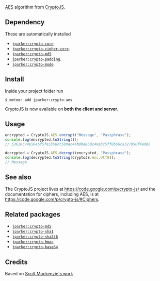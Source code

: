 [AES](http://en.wikipedia.org/wiki/Advanced_Encryption_Standard) algorithm from [CryptoJS](https://code.google.com/p/crypto-js/#AES).

Dependency
----------
These are automatically installed
- [`jparker:crypto-core`](https://github.com/p-j/meteor-crypto-core).
- [`jparker:crypto-cipher-core`](https://github.com/p-j/meteor-crypto-cipher-core).
- [`jparker:crypto-md5`](https://github.com/p-j/meteor-crypto-md5).
- [`jparker:crypto-padding`](https://github.com/p-j/meteor-crypto-padding).
- [`jparker:crypto-mode`](https://github.com/p-j/meteor-crypto-mode).

Install
-------

Inside your project folder run
```
$ meteor add jparker:crypto-aes
```
CryptoJS is now available on **both the client and server**.

Usage
-------

```javascript
encrypted = CryptoJS.AES.encrypt("Message", "Passphrase");
console.log(encrypted.toString());
// 53616c7465645f5fe5b50dc580ac44b9be85d240abc5ff8b66ca327950f4ade5

decrypted = CryptoJS.AES.decrypt(encrypted, "Passphrase");
console.log(decrypted.toString(CryptoJS.enc.Utf8));
// Message
```

See also
--------
The CryptoJS project lives at <https://code.google.com/p/crypto-js/> and the documentation for ciphers, including AES, is at <https://code.google.com/p/crypto-js/#Ciphers>.


Related packages
----------------

- [`jparker:crypto-md5`](https://github.com/p-j/meteor-crypto-md5)
- [`jparker:crypto-sha1`](https://github.com/p-j/meteor-crypto-sha1)
- [`jparker:crypto-sha256`](https://github.com/p-j/meteor-crypto-sha256)
- [`jparker:crypto-hmac`](https://github.com/p-j/meteor-crypto-hmac)
- [`jparker:crypto-base64`](https://github.com/p-j/meteor-crypto-base64)

Credits
-------

Based on [Scott Mackenzie's work](https://github.com/onepixelsolid/meteor-crypto-aes)